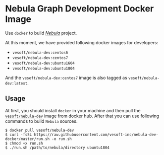 # Nebula Graph Development Docker Image

Use `docker` to build [*Nebula*](https://github.com/vesoft-inc/nebula) project.

At this moment, we have provided following docker images for developers:

- `vesoft/nebula-dev:centos6`
- `vesoft/nebula-dev:centos7`
- `vesoft/nebula-dev:ubuntu1604`
- `vesoft/nebula-dev:ubuntu1804`

And the `vesoft/nebula-dev:centos7` image is also tagged as `vesoft/nebula-dev:latest`.

## Usage

At first, you should install `docker` in your machine and then pull the [`vesoft/nebula-dev`](https://hub.docker.com/r/vesoft/nebula-dev) image from docker hub.
After that you can use following commands to build `Nebula` sources.

    $ docker pull vesoft/nebula-dev
    $ curl -fsSL https://raw.githubusercontent.com/vesoft-inc/nebula-dev-docker/master/run.sh -o run.sh
    $ chmod +x run.sh
    $ ./run.sh /path/to/nebula/directory ubuntu1804
